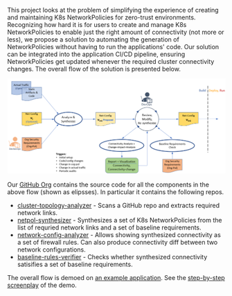 This project looks at the problem of simplifying the experience of creating and maintaining K8s NetworkPolicies for zero-trust environments. Recognizing how hard it is for users to create and manage K8s NetworkPolicies to enable just the right amount of connectivity (not more or less), we propose a solution to automating the generation of NetworkPolicies without having to run the applications' code. Our solution can be integrated into the application CI/CD pipeline, ensuring NetworkPolicies get updated whenever the required cluster connectivity changes. The overall flow of the solution is presented below.

![Flow](flow.png)

Our [GitHub Org](https://github.com/shift-left-netconfig) contains the source code for all the components in the above flow (shown as elipsses). In particular it contains the following repos.
- [cluster-topology-analyzer](https://github.com/shift-left-netconfig/cluster-topology-analyzer) - Scans a GitHub repo and extracts required network links.
- [netpol-synthesizer](https://github.com/shift-left-netconfig/netpol-synthesizer) - Synthesizes a set of K8s NetworkPolicies from the list of requried network links and a set of baseline requirements.
- [network-config-analyzer](https://github.com/shift-left-netconfig/network-config-analyzer) - Allows showing synthesized connectivity as a set of firewall rules. Can also produce connectivity diff between two network configurations.
- [baseline-rules-verifier](https://github.com/shift-left-netconfig/baseline-rules-verifier) - Checks whether synthesized connectivity satisifies a set of baseline requirements.

The overall flow is demoed on [an example application](https://github.com/shift-left-netconfig/microservices-demo). See the [step-by-step screenplay](https://github.com/shift-left-netconfig/microservices-demo/blob/master/POC-screenplay.md) of the demo.
